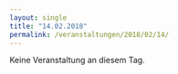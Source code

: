 ```yaml
---
layout: single
title: "14.02.2018"
permalink: /veranstaltungen/2018/02/14/
---
```


Keine Veranstaltung an diesem Tag.
